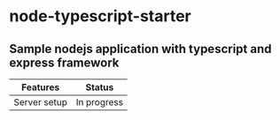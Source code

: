 # node-typescript-starter
## Sample nodejs application with typescript and express framework

Features  | Status
------------- | -------------
Server setup  | In progress
